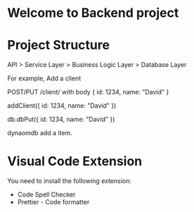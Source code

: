 # Welcome to Backend project

# Project Structure

API > Service Layer > Business Logic Layer > Database Layer

For example, Add a client

POST/PUT /client/ with body { id: 1234, name: "David" }

addClient({ id: 1234, name: "David" })

db.dbPut({ id: 1234, name: "David" })

dynaomdb add a item.

# Visual Code Extension

You need to install the following extension:

- Code Spell Checker
- Prettier - Code formatter
